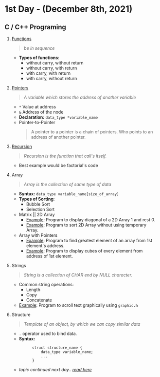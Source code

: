 # 1st Day - (December 8th, 2021)

## C / C++ Programing

1. [Functions](functions.c)
   > _be in sequence_
    - **Types of functions**:
        - without carry, without return
        - without carry, with return
        - with carry, with return
        - with carry, without return

2. [Pointers](pointers.c)
   > *A variable which stores the address of another variable*
    - `*` Value at address
    - `&` Address of the node
    - **Declaration:** `data_type *variable_name`
    - Pointer-to-Pointer
      > A pointer to a pointer is a chain of pointers. Who points to an address of another pointer.

3. [Recursion](recursion.c)
   > *Recursion is the function that call's itself.*
    - Best example would be factorial's code

4. Array
   > *Array is the collection of same type of data*
    - **Syntax:** `data_type variable_name[size_of_array]`
    - **Types of Sorting**:
        - Bubble Sort
        - Selection Sort
    - Matrix || 2D Array
        - [Example](2d_array_diagonal_1.c): Program to display diagonal of a 2D Array 1 and rest 0.
        - [Example](2d_array_sort.c): Program to sort 2D Array without using temporary Array.
    - Array with Pointers
        - [Example](find_greatest_value_from_reference.c): Program to find greatest element of an array from 1st
          element's address.
        - [Example](finding_cube_of_array_elements.c): Program to display cubes of every element from address of 1st
          element.

5. Strings
   > *String is a collection of CHAR end by NULL character.*
    - Common string operations:
        - Length
        - Copy
        - Concatenate
    - [Example](scroll_text_with_graphic.c): Program to scroll text graphically using `graphic.h`

6. Structure
   > *Template of an object, by which we can copy similar data*
    - `.` operator used to bind data.
    - **Syntax:**
      ```
            struct structure_name {
                data_type variable_name;
                ...
            }
      ```
    - _topic continued next day.. [read here](../2nd%20Day/README.md)_
